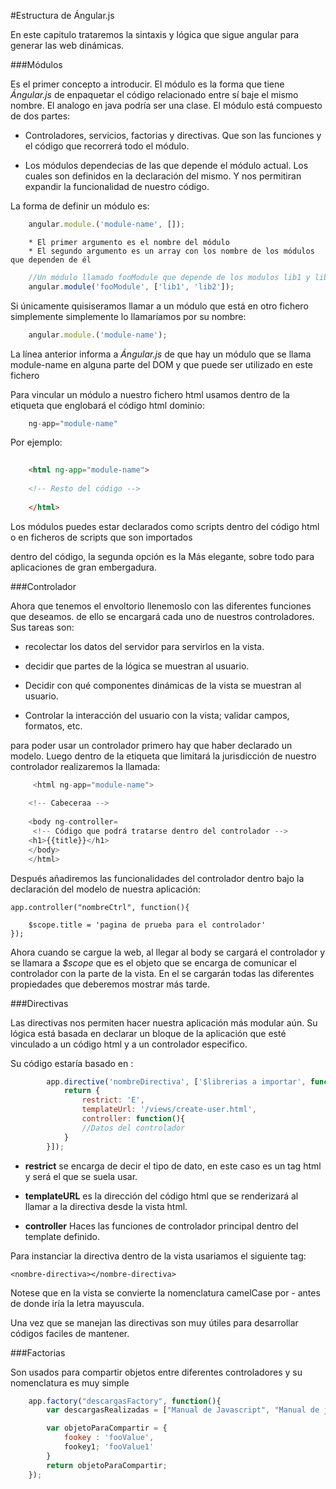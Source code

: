#Estructura de Ángular.js

En este capitulo trataremos la sintaxis y lógica que sigue angular para generar las web dinámicas. 

###Módulos

Es el primer concepto a introducir. El módulo es la forma que tiene *Ángular.js* de enpaquetar el código relacionado entre sí baje el mismo nombre. El analogo en java podría ser una clase. El módulo está compuesto de dos partes:

* Controladores, servicios, factorias y directivas. Que son las funciones y el código que recorrerá todo el módulo.

* Los módulos dependecias de las que depende el módulo actual. Los cuales son definidos en la declaración del mismo. Y nos permitiran expandir la funcionalidad de nuestro código.

La forma de definir un módulo es:

```javascript
    angular.module.('module-name', []);
```
        * El primer argumento es el nombre del módulo
        * El segundo argumento es un array con los nombre de los módulos que dependen de él

```javascript
    //Un módulo llamado fooModule que depende de los modulos lib1 y lib2:
    angular.module('fooModule', ['lib1', 'lib2']);
```

Si únicamente quisiseramos llamar a un módulo que está en otro fichero simplemente simplemente lo llamaríamos por su nombre:

```javascript
    angular.module.('module-name');
```

La línea anterior informa a *Ángular.js* de que hay un módulo que se llama module-name en alguna parte del DOM y que puede ser utilizado en este fichero


Para vincular un módulo a nuestro fichero html usamos dentro de la etiqueta que englobará el código html dominio:

```javascript
    ng-app="module-name"
```
Por ejemplo:

```html
    
    <html ng-app="module-name">
    
    <!-- Resto del código -->
    
    </html>
```
Los módulos puedes estar declarados como scripts dentro del código html o en ficheros de scripts que son importados 

dentro del código, la segunda opción es la
Más elegante, sobre todo para aplicaciones de gran embergadura.


###Controlador

Ahora que tenemos el envoltorio llenemoslo con las diferentes funciones que deseamos. de ello se encargará cada uno de nuestros controladores. Sus tareas son:

* recolectar los datos del servidor para servirlos en la vista.

* decidir que partes de la lógica se muestran al usuario.

* Decidir con qué componentes dinámicas de la vista se muestran al usuario.

* Controlar la interacción del usuario con la vista; validar campos, formatos, etc.

para poder usar un controlador primero hay que haber declarado un modelo. Luego dentro de la etiqueta que limitará la jurisdicción de nuestro controlador realizaremos la llamada:

```javascript
     <html ng-app="module-name">
    
    <!-- Cabeceraa -->
    
    <body ng-controller=
     <!-- Código que podrá tratarse dentro del controlador -->
    <h1>{{title}}</h1> 
    </body> 
    </html>
```


Después añadiremos las funcionalidades del controlador dentro bajo la declaración del modelo de nuestra aplicación:

    app.controller("nombreCtrl", function(){
    	
    	$scope.title = 'pagina de prueba para el controlador'
    });

Ahora cuando se cargue la web, al llegar al body se cargará el controlador y se llamara a *$scope* que es el objeto que se encarga de comunicar el controlador con la parte de la vista. En el se cargarán todas las diferentes propiedades que deberemos mostrar más tarde.

###Directivas

Las directivas nos permiten hacer nuestra aplicación más modular aún. Su lógica está basada en declarar un bloque de la aplicación que esté vinculado a un código html y a un controlador especifico.

Su código estaría basado en :

```javascript
        app.directive('nombreDirectiva', ['$librerias a importar', function(){
    	    return {
    		    restrict: 'E',
    		    templateUrl: '/views/create-user.html',
    		    controller: function(){
                //Datos del controlador 
            }
        }]);
```
*  **restrict** se encarga de decir el tipo de dato, en este caso es un tag html y será el que se suela usar.

* **templateURL** es la dirección del código html que se renderizará al llamar a la directiva desde la vista html.

* **controller** Haces las funciones de controlador principal dentro del template definido.

Para instanciar la directiva dentro de la vista usariamos el siguiente tag:

    <nombre-directiva></nombre-directiva>
    
Notese que en la vista se convierte la nomenclatura camelCase por - antes de donde iría la letra mayuscula.

Una vez que se manejan las directivas son muy útiles para desarrollar códigos faciles de mantener.


###Factorias

Son usados para compartir objetos entre diferentes controladores y su nomenclatura es muy simple

```javascript
    app.factory("descargasFactory", function(){
        var descargasRealizadas = ["Manual de Javascript", "Manual de jQuery", "Manual de AngularJS"];

        var objetoParaCompartir = {
            fookey : 'fooValue',
            fookey1; 'fooValue1'
        }
        return objetoParaCompartir;
    });
```
